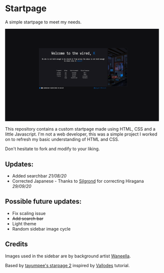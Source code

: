 Startpage
========

A simple startpage to meet my needs.

![alt tag](homepg.png "Startpage preview")

This repository contains a custom startpage made using HTML, CSS and a little Javascript. I'm not a web developer, this was a simple project I worked on to refresh my basic understanding of HTML and CSS.


Don't hesitate to fork and modify to your liking.

Updates:
----
* Added searchbar *21/08/20*
* Corrected Japanese - Thanks to [Silgrond](https://www.reddit.com/user/Silgrond) for correcting Hiragana *29/09/20*

Possible future updates:
----
* Fix scaling issue
* ~~Add search bar~~
* Light theme
* Random sidebar image cycle

Credits
----
Images used in the sidebar are by background artist [Waneella](https://twitter.com/waneella_).

Based by [tayumpee's starpage 2](//github.com/tayumpee/start_page2_firefox_and_chrome) inspired by [Vallodes](https://www.reddit.com/u/vallode/) tutorial.
